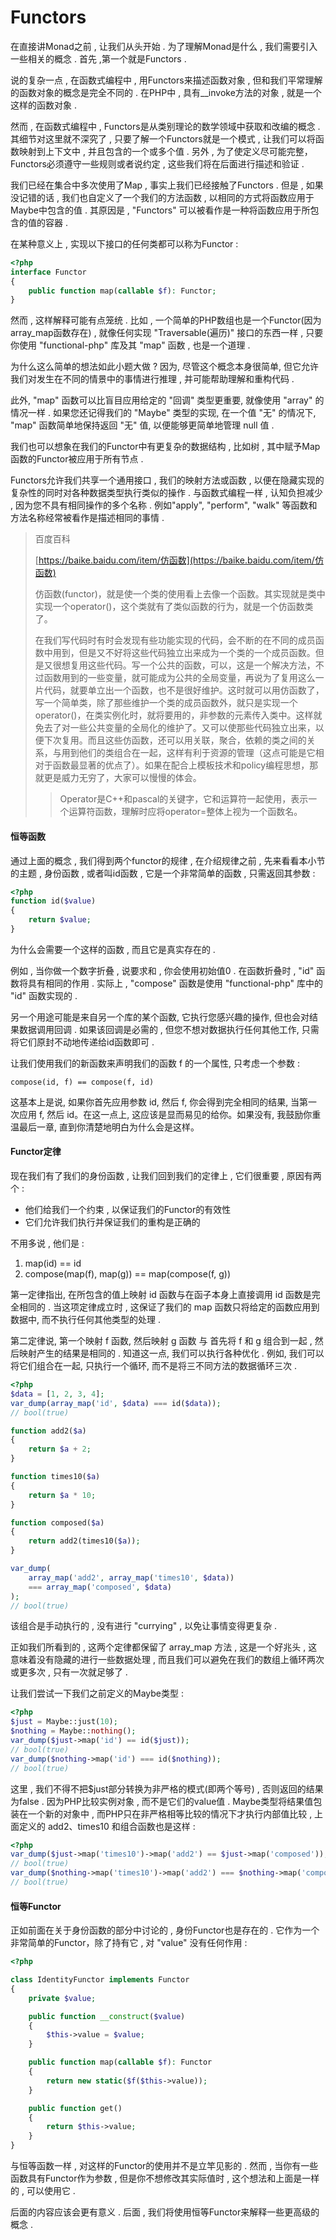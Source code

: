 # Functors

在直接讲Monad之前 , 让我们从头开始 . 为了理解Monad是什么 , 我们需要引入一些相关的概念 . 首先 ,第一个就是Functors .

说的复杂一点 , 在函数式编程中 , 用Functors来描述函数对象 , 但和我们平常理解的函数对象的概念是完全不同的 . 在PHP中 , 具有\_\_invoke方法的对象 , 就是一个这样的函数对象 .

然而 , 在函数式编程中 , Functors是从类别理论的数学领域中获取和改编的概念 . 其细节对这里就不深究了 , 只要了解一个Functors就是一个模式 , 让我们可以将函数映射到上下文中 , 并且包含的一个或多个值 . 另外 , 为了使定义尽可能完整，Functors必须遵守一些规则或者说约定 , 这些我们将在后面进行描述和验证 .

我们已经在集合中多次使用了Map , 事实上我们已经接触了Functors . 但是 , 如果没记错的话 , 我们也自定义了一个我们的方法函数 , 以相同的方式将函数应用于Maybe中包含的值 . 其原因是 , "Functors" 可以被看作是一种将函数应用于所包含的值的容器 .

在某种意义上 , 实现以下接口的任何类都可以称为Functor :

```php
<?php
interface Functor
{
    public function map(callable $f): Functor;
}
```

然而 , 这样解释可能有点笼统 . 比如 ,  一个简单的PHP数组也是一个Functor\(因为array\_map函数存在\) , 就像任何实现 "Traversable\(遍历\)" 接口的东西一样 , 只要你使用 "functional-php" 库及其 "map" 函数 , 也是一个道理 .

为什么这么简单的想法如此小题大做 ? 因为, 尽管这个概念本身很简单, 但它允许我们对发生在不同的情景中的事情进行推理 , 并可能帮助理解和重构代码 .

此外, "map" 函数可以比盲目应用给定的 "回调" 类型更重要, 就像使用 "array" 的情况一样 . 如果您还记得我们的 "Maybe" 类型的实现, 在一个值 "无" 的情况下, "map" 函数简单地保持返回 "无" 值, 以便能够更简单地管理 null 值 .

我们也可以想象在我们的Functor中有更复杂的数据结构 , 比如树 , 其中赋予Map函数的Functor被应用于所有节点 .

Functors允许我们共享一个通用接口 , 我们的映射方法或函数 , 以便在隐藏实现的复杂性的同时对各种数据类型执行类似的操作 . 与函数式编程一样 , 认知负担减少 , 因为您不具有相同操作的多个名称 . 例如"apply", "perform", "walk" 等函数和方法名称经常被看作是描述相同的事情 .

> 百度百科
>
> [https://baike.baidu.com/item/仿函数](https://baike.baidu.com/item/仿函数)
>
> 仿函数\(functor\)，就是使一个类的使用看上去像一个函数。其实现就是类中实现一个operator\(\)，这个类就有了类似函数的行为，就是一个仿函数类了。
>
> 在我们写代码时有时会发现有些功能实现的代码，会不断的在不同的成员函数中用到，但是又不好将这些代码独立出来成为一个类的一个成员函数。但是又很想复用这些代码。写一个公共的函数，可以，这是一个解决方法，不过函数用到的一些变量，就可能成为公共的全局变量，再说为了复用这么一片代码，就要单立出一个函数，也不是很好维护。这时就可以用仿函数了，写一个简单类，除了那些维护一个类的成员函数外，就只是实现一个operator\(\)，在类实例化时，就将要用的，非参数的元素传入类中。这样就免去了对一些公共变量的全局化的维护了。又可以使那些代码独立出来，以便下次复用。而且这些仿函数，还可以用关联，聚合，依赖的类之间的关系，与用到他们的类组合在一起，这样有利于资源的管理（这点可能是它相对于函数最显著的优点了）。如果在配合上模板技术和policy编程思想，那就更是威力无穷了，大家可以慢慢的体会。
>
> > Operator是C++和pascal的关键字，它和运算符一起使用，表示一个运算符函数，理解时应将operator=整体上视为一个函数名。

#### 恒等函数

通过上面的概念 , 我们得到两个functor的规律 , 在介绍规律之前 , 先来看看本小节的主题 , 身份函数 , 或者叫id函数 , 它是一个非常简单的函数 , 只需返回其参数 :

```php
<?php
function id($value)
{
    return $value;
}
```

为什么会需要一个这样的函数 , 而且它是真实存在的 .

例如 , 当你做一个数字折叠 , 说要求和 , 你会使用初始值0 . 在函数折叠时 , "id" 函数将具有相同的作用 . 实际上 , "compose" 函数是使用 "functional-php" 库中的 "id" 函数实现的 .

另一个用途可能是来自另一个库的某个函数, 它执行您感兴趣的操作, 但也会对结果数据调用回调 . 如果该回调是必需的 , 但您不想对数据执行任何其他工作, 只需将它们原封不动地传递给id函数即可 .

让我们使用我们的新函数来声明我们的函数 f 的一个属性, 只考虑一个参数 :

```
compose(id, f) == compose(f, id)
```

这基本上是说, 如果你首先应用参数 id, 然后 f, 你会得到完全相同的结果, 当第一次应用 f, 然后 id。在这一点上, 这应该是显而易见的给你。如果没有, 我鼓励你重温最后一章, 直到你清楚地明白为什么会是这样。

#### Functor定律

现在我们有了我们的身份函数 , 让我们回到我们的定律上 , 它们很重要 , 原因有两个 :

* 他们给我们一个约束 , 以保证我们的Functor的有效性
* 它们允许我们执行并保证我们的重构是正确的

不用多说 , 他们是 :

1. map\(id\) == id
2. compose\(map\(f\), map\(g\)\) == map\(compose\(f, g\)\)

第一定律指出, 在所包含的值上映射 id 函数与在函子本身上直接调用 id 函数是完全相同的 . 当这项定律成立时 , 这保证了我们的 map 函数只将给定的函数应用到数据中, 而不执行任何其他类型的处理 .

第二定律说, 第一个映射 f 函数, 然后映射 g 函数 与 首先将 f 和 g 组合到一起 , 然后映射产生的结果是相同的 . 知道这一点, 我们可以执行各种优化 . 例如, 我们可以将它们组合在一起, 只执行一个循环, 而不是将三不同方法的数据循环三次 .

```php
<?php
$data = [1, 2, 3, 4];
var_dump(array_map('id', $data) === id($data));
// bool(true)

function add2($a)
{
    return $a + 2;
}

function times10($a)
{
    return $a * 10;
}

function composed($a)
{
    return add2(times10($a));
}

var_dump(
    array_map('add2', array_map('times10', $data))
    === array_map('composed', $data)
);
// bool(true)
```

该组合是手动执行的 , 没有进行 "currying" , 以免让事情变得更复杂 .

正如我们所看到的 , 这两个定律都保留了 array\_map 方法 , 这是一个好兆头 , 这意味着没有隐藏的进行一些数据处理 , 而且我们可以避免在我们的数组上循环两次或更多次 , 只有一次就足够了 .

让我们尝试一下我们之前定义的Maybe类型 :

```php
<?php
$just = Maybe::just(10);
$nothing = Maybe::nothing();
var_dump($just->map('id') == id($just));
// bool(true)
var_dump($nothing->map('id') === id($nothing));
// bool(true)
```

这里 , 我们不得不把$just部分转换为非严格的模式\(即两个等号\) , 否则返回的结果为false . 因为PHP比较实例对象 , 而不是它们的value值 . Maybe类型将结果值包装在一个新的对象中 , 而PHP只在非严格相等比较的情况下才执行内部值比较 , 上面定义的 add2、times10 和组合函数也是这样 :

```php
<?php
var_dump($just->map('times10')->map('add2') == $just->map('composed'));
// bool(true)
var_dump($nothing->map('times10')->map('add2') === $nothing->map('composed'));
// bool(true)
```

#### 恒等Functor

正如前面在关于身份函数的部分中讨论的 , 身份Functor也是存在的 . 它作为一个非常简单的Functor，除了持有它 , 对 "value" 没有任何作用 :

```php
<?php

class IdentityFunctor implements Functor
{
    private $value;

    public function __construct($value)
    {
        $this->value = $value;
    }

    public function map(callable $f): Functor
    {
        return new static($f($this->value));
    }

    public function get()
    {
        return $this->value;
    }
}
```

与恒等函数一样 , 对这样的Functor的使用并不是立竿见影的 . 然而 , 当你有一些函数具有Functor作为参数 , 但是你不想修改其实际值时 , 这个想法和上面是一样的 , 可以使用它 . 

后面的内容应该会更有意义 . 后面 , 我们将使用恒等Functor来解释一些更高级的概念 . 

